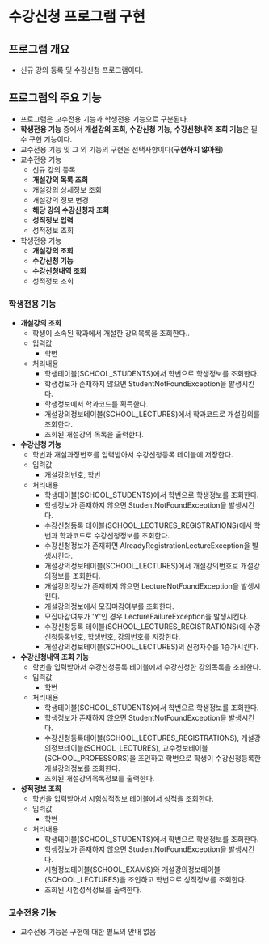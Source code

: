 # 수강신청 프로그램 구현

## 프로그램 개요
- 신규 강의 등록 및 수강신청 프로그램이다.

## 프로그램의 주요 기능
- 프로그램은 교수전용 기능과 학생전용 기능으로 구분된다.
- **학생전용 기능** 중에서 **개설강의 조회**, **수강신청 기능**, **수강신청내역 조회 기능**은 필수 구현 기능이다.
- 교수전용 기능 및 그 외 기능의 구현은 선택사항이다(**구현하지 않아됨**)
- 교수전용 기능
  + 신규 강의 등록
  + **개설강의 목록 조회**
  + 개설강의 상세정보 조회
  + 개설강의 정보 변경
  + **해당 강의 수강신청자 조회**
  + **성적정보 입력**
  + 성적정보 조회
- 학생전용 기능
  + **개설강의 조회**
  + **수강신청 기능**
  + **수강신청내역 조회**
  + 성적정보 조회

### 학생전용 기능
- **개설강의 조회**
  + 학생이 소속된 학과에서 개설한 강의목록을 조회한다..
  + 입력값 
    * 학번
  + 처리내용
    * 학생테이블(SCHOOL_STUDENTS)에서 학번으로 학생정보를 조회한다.
    * 학생정보가 존재하지 않으면 StudentNotFoundException을 발생시킨다.
    * 학생정보에서 학과코드를 획득한다.
    * 개설강의정보테이블(SCHOOL_LECTURES)에서 학과코드로 개설강의를 조회한다.
    * 조회된 개설강의 목록을 출력한다.
- **수강신청 기능**
  + 학번과 개설과정번호를 입력받아서 수강신청등록 테이블에 저장한다.
  + 입력값
    * 개설강의번호, 학번
  + 처리내용
    * 학생테이블(SCHOOL_STUDENTS)에서 학번으로 학생정보를 조회한다.
    * 학생정보가 존재하지 않으면 StudentNotFoundException을 발생시킨다.
    * 수강신청등록 테이블(SCHOOL_LECTURES_REGISTRATIONS)에서 학번과 학과코드로 수강신청정보를 조회한다.
    * 수강신청정보가 존재하면 AlreadyRegistrationLectureException을 발생시킨다.
    * 개설강의정보테이블(SCHOOL_LECTURES)에서 개설강의번호로 개설강의정보를 조회한다.
    * 개설강의정보가 존재하지 않으면 LectureNotFoundException을 발생시킨다.
    * 개설강의정보에서 모집마감여부를 조회한다.
    * 모집마감여부가 'Y'인 경우 LectureFailureException을 발생시킨다. 
    * 수강신청등록 테이블(SCHOOL_LECTURES_REGISTRATIONS)에 수강신청등록번호, 학생번호, 강의번호를 저장한다.
    * 개설강의정보테이블(SCHOOL_LECTURES)의 신청자수를 1증가시킨다.
- **수강신청내역 조회 기능**
  + 학번을 입력받아서 수강신청등록 테이블에서 수강신청한 강의목록을 조회한다.
  + 입력값
    * 학번
  + 처리내용
    * 학생테이블(SCHOOL_STUDENTS)에서 학번으로 학생정보를 조회한다.
    * 학생정보가 존재하지 않으면 StudentNotFoundException을 발생시킨다.
    * 수강신청등록테이블(SCHOOL_LECTURES_REGISTRATIONS), 개설강의정보테이블(SCHOOL_LECTURES), 교수정보테이블(SCHOOL_PROFESSORS)을 조인하고 학번으로 학생이 수강신청등록한 개설강의정보를 조회한다.
    * 조회된 개설강의목록정보를 출력한다.
- **성적정보 조회**
  + 학번을 입력받아서 시험성적정보 테이블에서 성적을 조회한다.
  + 입력값
    * 학번
  + 처리내용
    * 학생테이블(SCHOOL_STUDENTS)에서 학번으로 학생정보를 조회한다.
    * 학생정보가 존재하지 않으면 StudentNotFoundException을 발생시킨다.
    * 시험정보테이블(SCHOOL_EXAMS)와 개설강의정보테이블(SCHOOL_LECTURES)을 조인하고 학번으로 성적정보를 조회한다.
    * 조회된 시험성적정보를 출력한다.

### 교수전용 기능
- 교수전용 기능은 구현에 대한 별도의 안내 없음

